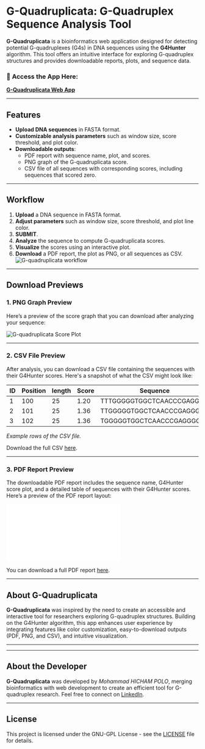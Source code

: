 # G-Quadruplicata: G-Quadruplex Sequence Analysis Tool

**G-Quadruplicata** is a bioinformatics web application designed for detecting potential G-quadruplexes (G4s) in DNA sequences using the **G4Hunter** algorithm. This tool offers an intuitive interface for exploring G-quadruplex structures and provides downloadable reports, plots, and sequence data.

### 🔗 **Access the App Here:**
[**G-Quadruplicata Web App**](https://janovapp.shinyapps.io/Gquadruplicata/)

---

## Features

- **Upload DNA sequences** in FASTA format.
- **Customizable analysis parameters** such as window size, score threshold, and plot color.
- **Downloadable outputs**:
  - PDF report with sequence name, plot, and scores.
  - PNG graph of the G-quadruplicata score.
  - CSV file of all sequences with corresponding scores, including sequences that scored zero.
  
---

## Workflow

1. **Upload** a DNA sequence in FASTA format.
2. **Adjust parameters** such as window size, score threshold, and plot line color.
3. **SUBMIT**.
4. **Analyze** the sequence to compute G-quadruplicata scores.
5. **Visualize** the scores using an interactive plot.
6. **Download** a PDF report, the plot as PNG, or all sequences as CSV.
![G-quadruplicata workflow](MohammadHichamPolo/G-quadruplicata/www/workflow.gif)
---

## Download Previews

### 1. PNG Graph Preview

Here’s a preview of the score graph that you can download after analyzing your sequence:

![G-quadruplicata Score Plot](MohammadHichamPolo/G-quadruplicata/G_quadruplicata_plot2024-10-27.png)

---

### 2. CSV File Preview

After analysis, you can download a CSV file containing the sequences with their G4Hunter scores. Here's a snapshot of what the CSV might look like:

| ID | Position | length | Score | Sequence                  |
|----|----------|--------|-------|---------------------------| 
| 1  | 100      | 25     | 1.20  | TTTGGGGGTGGCTCAACCCGAGGGG |
| 2  | 101      | 25     | 1.36  | TTGGGGGTGGCTCAACCCGAGGGGG |
| 3  | 102      | 25     | 1.36  | TGGGGGTGGCTCAACCCGAGGGGGT |

*Example rows of the CSV file.*

Download the full CSV [here](MohammadHichamPolo/G-quadruplicata/G_quadruplicata_Scores_2024-10-27.pdf).

---

### 3. PDF Report Preview

The downloadable PDF report includes the sequence name, G4Hunter score plot, and a detailed table of sequences with their G4Hunter scores. Here’s a preview of the PDF report layout:

![PDF Report Preview](MohammadHichamPolo/G-quadruplicata/GG_quadruplicata_Report_2024-10-27.pdf)

You can download a full PDF report [here](MohammadHichamPolo/G-quadruplicata/GG_quadruplicata_Report_2024-10-27.pdf).

---

## About G-Quadruplicata

**G-Quadruplicata** was inspired by the need to create an accessible and interactive tool for researchers exploring G-quadruplex structures. Building on the G4Hunter algorithm, this app enhances user experience by integrating features like color customization, easy-to-download outputs (PDF, PNG, and CSV), and intuitive visualization.

---

---

## About the Developer

**G-Quadruplicata** was developed by *Mohammad HICHAM POLO*, merging bioinformatics with web development to create an efficient tool for G-quadruplex research. Feel free to connect on [LinkedIn](https://www.linkedin.com/in/mohammad-hicham-polo-071043269/).

---

## License

This project is licensed under the GNU-GPL License - see the [LICENSE](LICENSE) file for details.
